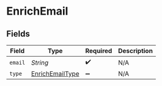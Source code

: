 # EnrichEmail


## Fields

| Field                                                     | Type                                                      | Required                                                  | Description                                               |
| --------------------------------------------------------- | --------------------------------------------------------- | --------------------------------------------------------- | --------------------------------------------------------- |
| `email`                                                   | *String*                                                  | :heavy_check_mark:                                        | N/A                                                       |
| `type`                                                    | [EnrichEmailType](../../models/shared/EnrichEmailType.md) | :heavy_minus_sign:                                        | N/A                                                       |